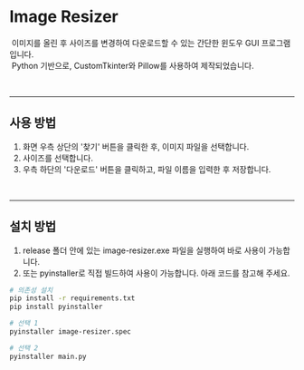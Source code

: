 # Image Resizer

&nbsp;이미지를 올린 후 사이즈를 변경하여 다운로드할 수 있는 간단한 윈도우 GUI 프로그램입니다. <br>
&nbsp;Python 기반으로, CustomTkinter와 Pillow를 사용하여 제작되었습니다.

<br>

---

## 사용 방법

1. 화면 우측 상단의 '찾기' 버튼을 클릭한 후, 이미지 파일을 선택합니다.
2. 사이즈를 선택합니다.
3. 우측 하단의 '다운로드' 버튼을 클릭하고, 파일 이름을 입력한 후 저장합니다.

<br>

---

## 설치 방법

1. release 폴더 안에 있는 image-resizer.exe 파일을 실행하여 바로 사용이 가능합니다.
2. 또는 pyinstaller로 직접 빌드하여 사용이 가능합니다. 아래 코드를 참고해 주세요.

```bash
# 의존성 설치
pip install -r requirements.txt
pip install pyinstaller

# 선택 1
pyinstaller image-resizer.spec

# 선택 2
pyinstaller main.py
```
